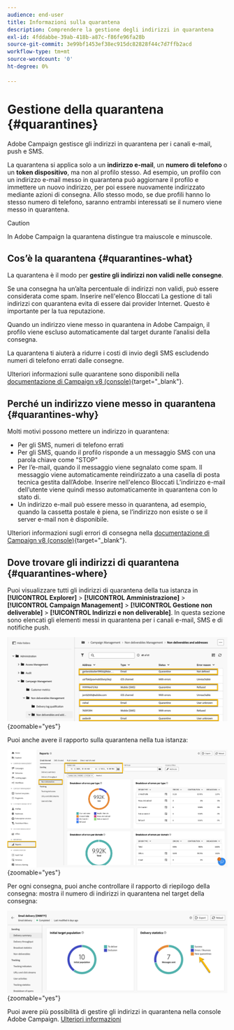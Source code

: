 ```yaml
---
audience: end-user
title: Informazioni sulla quarantena
description: Comprendere la gestione degli indirizzi in quarantena
exl-id: 4fddabbe-39ab-418b-a87c-f86fe96fa28b
source-git-commit: 3e99bf1453ef38ec915dc82828f44c7d7ffb2acd
workflow-type: tm+mt
source-wordcount: '0'
ht-degree: 0%

---
```


# Gestione della quarantena {#quarantines}

Adobe Campaign gestisce gli indirizzi in quarantena per i canali e-mail, push e SMS.

La quarantena si applica solo a un **indirizzo e-mail**, un **numero di telefono** o un **token dispositivo**, ma non al profilo stesso. Ad esempio, un profilo con un indirizzo e-mail messo in quarantena può aggiornare il profilo e immettere un nuovo indirizzo, per poi essere nuovamente indirizzato mediante azioni di consegna. Allo stesso modo, se due profili hanno lo stesso numero di telefono, saranno entrambi interessati se il numero viene messo in quarantena.

>[!CAUTION]
>
>In Adobe Campaign la quarantena distingue tra maiuscole e minuscole.

## Cos’è la quarantena {#quarantines-what}

La quarantena è il modo per **gestire gli indirizzi non validi nelle consegne**.

Se una consegna ha un’alta percentuale di indirizzi non validi, può essere considerata come spam. Inserire nell&#39;elenco Bloccati La gestione di tali indirizzi con quarantena evita di essere dai provider Internet. Questo è importante per la tua reputazione.

Quando un indirizzo viene messo in quarantena in Adobe Campaign, il profilo viene escluso automaticamente dal target durante l’analisi della consegna.

La quarantena ti aiuterà a ridurre i costi di invio degli SMS escludendo numeri di telefono errati dalle consegne.

Ulteriori informazioni sulle quarantene sono disponibili nella [documentazione di Campaign v8 (console)](https://experienceleague.adobe.com/en/docs/campaign/campaign-v8/send/failures/quarantines){target="_blank"}.


## Perché un indirizzo viene messo in quarantena {#quarantines-why}

Molti motivi possono mettere un indirizzo in quarantena:

* Per gli SMS, numeri di telefono errati
* Per gli SMS, quando il profilo risponde a un messaggio SMS con una parola chiave come &quot;STOP&quot;
* Per l’e-mail, quando il messaggio viene segnalato come spam. Il messaggio viene automaticamente reindirizzato a una casella di posta tecnica gestita dall’Adobe. Inserire nell&#39;elenco Bloccati L’indirizzo e-mail dell’utente viene quindi messo automaticamente in quarantena con lo stato di.
* Un indirizzo e-mail può essere messo in quarantena, ad esempio, quando la cassetta postale è piena, se l’indirizzo non esiste o se il server e-mail non è disponibile.

Ulteriori informazioni sugli errori di consegna nella [documentazione di Campaign v8 (console)](https://experienceleague.adobe.com/en/docs/campaign/campaign-v8/send/failures/delivery-failures){target="_blank"}.

## Dove trovare gli indirizzi di quarantena {#quarantines-where}

Puoi visualizzare tutti gli indirizzi di quarantena della tua istanza in **[!UICONTROL Explorer]** > **[!UICONTROL Amministrazione]** > **[!UICONTROL Campaign Management]** > **[!UICONTROL Gestione non deliverable]** > **[!UICONTROL Indirizzi e non deliverable]**. In questa sezione sono elencati gli elementi messi in quarantena per i canali e-mail, SMS e di notifiche push.

![](assets/quarantine_location.png){zoomable="yes"}

Puoi anche avere il rapporto sulla quarantena nella tua istanza:

![](assets/quarantine_reports.png){zoomable="yes"}

Per ogni consegna, puoi anche controllare il rapporto di riepilogo della consegna: mostra il numero di indirizzi in quarantena nel target della consegna:

![](assets/quarantine_delivery.png){zoomable="yes"}

Puoi avere più possibilità di gestire gli indirizzi in quarantena nella console Adobe Campaign. [Ulteriori informazioni](https://experienceleague.adobe.com/en/docs/campaign/campaign-v8/send/failures/quarantines#access-quarantined-addresses)
